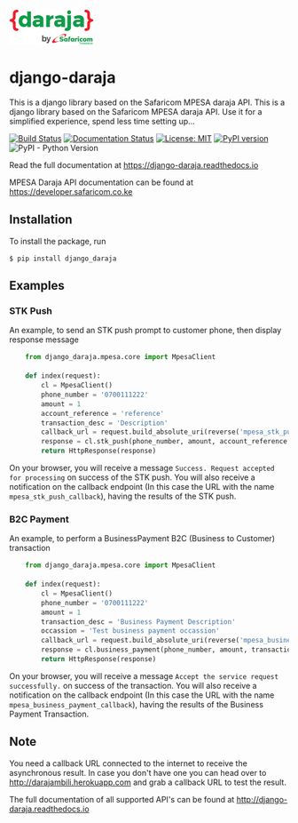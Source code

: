 ![Daraja logo](logo.png "Daraja logo")

# django-daraja

This is a django library based on the Safaricom MPESA daraja API. This is a django library based on the Safaricom MPESA daraja API. Use it for a simplified experience, spend less time setting up...

[![Build Status](https://circleci.com/gh/martinmogusu/django-daraja.svg?style=shield)](https://circleci.com/gh/martinmogusu/django-daraja)
[![Documentation Status](https://readthedocs.org/projects/django-daraja/badge/?version=latest)](https://django-daraja.readthedocs.io/en/latest/?badge=latest)
[![License: MIT](https://img.shields.io/badge/License-MIT-yellow.svg)](https://opensource.org/licenses/MIT)
[![PyPI version](https://badge.fury.io/py/django-daraja.svg)](https://badge.fury.io/py/django-daraja)
![PyPI - Python Version](https://img.shields.io/pypi/pyversions/django-daraja.svg)

Read the full documentation at https://django-daraja.readthedocs.io

MPESA Daraja API documentation can be found at https://developer.safaricom.co.ke

## Installation

To install the package, run

```
$ pip install django_daraja
```

## Examples

### STK Push

An example, to send an STK push prompt to customer phone, then display response message

```python
    from django_daraja.mpesa.core import MpesaClient

    def index(request):
        cl = MpesaClient()
        phone_number = '0700111222'
        amount = 1
        account_reference = 'reference'
        transaction_desc = 'Description'
        callback_url = request.build_absolute_uri(reverse('mpesa_stk_push_callback'))
        response = cl.stk_push(phone_number, amount, account_reference, transaction_desc, callback_url)
        return HttpResponse(response)
```

On your browser, you will receive a message `Success. Request accepted for processing` on success of the STK push. You will also receive a notification on the callback endpoint (In this case the URL with the name `mpesa_stk_push_callback`), having the results of the STK push.

### B2C Payment

An example, to perform a BusinessPayment B2C (Business to Customer) transaction

```python
    from django_daraja.mpesa.core import MpesaClient

    def index(request):
        cl = MpesaClient()
        phone_number = '0700111222'
        amount = 1
        transaction_desc = 'Business Payment Description'
        occassion = 'Test business payment occassion'
        callback_url = request.build_absolute_uri(reverse('mpesa_business_payment_callback'))
        response = cl.business_payment(phone_number, amount, transaction_desc, callback_url, occassion)
        return HttpResponse(response)

```

On your browser, you will receive a message `Accept the service request successfully.` on success of the transaction. You will also receive a notification on the callback endpoint (In this case the URL with the name `mpesa_business_payment_callback`), having the results of the Business Payment Transaction.

## Note

You need a callback URL connected to the internet to receive the asynchronous result. In case you don't have one you can head over to http://darajambili.herokuapp.com and grab a callback URL to test the result.

The full documentation of all supported API's can be found at http://django-daraja.readthedocs.io

